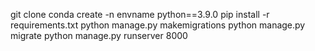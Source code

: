git clone
conda create -n envname python==3.9.0
pip install -r requirements.txt
python manage.py makemigrations
python manage.py migrate
python manage.py runserver 8000
